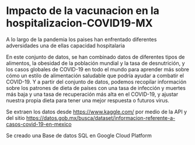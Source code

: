 # Impacto de la vacunacion en la hospitalizacion-COVID19-MX

A lo largo de la pandemia los paises han enfrentado diferentes adversidades una de ellas capacidad hospitalaria 


En este conjunto de datos, se han combinado datos de diferentes tipos de alimentos, la obesidad de la población mundial y la tasa de desnutrición, y los casos globales de COVID-19 en todo el mundo para aprender más sobre cómo un estilo de alimentación saludable que podría ayudar a combatir el COVID-19. Y a partir del conjunto de datos, podemos recopilar información sobre los patrones de dieta de países con una tasa de infección y muertes más baja y una tasa de recuperación más alta en el COVID-19, y ajustar nuestra propia dieta para tener una mejor respuesta o futuros virus.

Se extraen los datos desde https://www.kaggle.com/ por medio de la API y del sitio https://datos.gob.mx/busca/dataset/informacion-referente-a-casos-covid-19-en-mexico


Se creado una Base de datos SQL en Google Cloud Platform 


